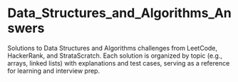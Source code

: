 # Data_Structures_and_Algorithms_Answers
Solutions to Data Structures and Algorithms challenges from LeetCode, HackerRank, and StrataScratch. Each solution is organized by topic (e.g., arrays, linked lists) with explanations and test cases, serving as a reference for learning and interview prep.

